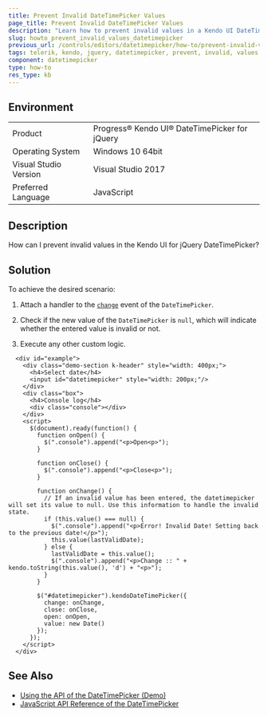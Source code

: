 ```yaml
---
title: Prevent Invalid DateTimePicker Values
page_title: Prevent Invalid DateTimePicker Values
description: "Learn how to prevent invalid values in a Kendo UI DateTimePicker component."
slug: howto_prevent_invalid_values_datetimepicker
previous_url: /controls/editors/datetimepicker/how-to/prevent-invalid-values
tags: telerik, kendo, jquery, datetimepicker, prevent, invalid, values
component: datetimepicker
type: how-to
res_type: kb
---
```


## Environment

<table>
 <tr>
  <td>Product</td>
  <td>Progress® Kendo UI® DateTimePicker for jQuery</td>
 </tr>
 <tr>
  <td>Operating System</td>
  <td>Windows 10 64bit</td>
 </tr>
 <tr>
  <td>Visual Studio Version</td>
  <td>Visual Studio 2017</td>
 </tr>
 <tr>
  <td>Preferred Language</td>
  <td>JavaScript</td>
 </tr>
</table>

## Description

How can I prevent invalid values in the Kendo UI for jQuery DateTimePicker?

## Solution

To achieve the desired scenario:

1. Attach a handler to the [`change`](/api/javascript/ui/datetimepicker/events/change) event of the `DateTimePicker`.

1. Check if the new value of the `DateTimePicker` is `null`, which will indicate whether the entered value is invalid or not.

1. Execute any other custom logic.

  ```dojo
    <div id="example">
      <div class="demo-section k-header" style="width: 400px;">
        <h4>Select date</h4>
        <input id="datetimepicker" style="width: 200px;"/>
      </div>
      <div class="box">                
        <h4>Console log</h4>
        <div class="console"></div>
      </div>
      <script>
        $(document).ready(function() {
          function onOpen() {
            $(".console").append("<p>Open<p>");
          }

          function onClose() {
            $(".console").append("<p>Close<p>");
          }

          function onChange() {
            // If an invalid value has been entered, the datetimepicker will set its value to null. Use this information to handle the invalid state.
            if (this.value() === null) {
              $(".console").append("<p>Error! Invalid Date! Setting back to the previous date!</p>");
              this.value(lastValidDate);
            } else {
              lastValidDate = this.value();
              $(".console").append("<p>Change :: " + kendo.toString(this.value(), 'd') + "<p>");
            }
          }

          $("#datetimepicker").kendoDateTimePicker({
            change: onChange,
            close: onClose,
            open: onOpen,
            value: new Date()
          });
        });
      </script>            
    </div>
  ```

## See Also

* [Using the API of the DateTimePicker (Demo)](https://demos.telerik.com/kendo-ui/datetimepicker/api)
* [JavaScript API Reference of the DateTimePicker](/api/javascript/ui/datetimepicker)
